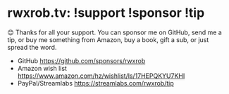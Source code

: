 # rwxrob.tv: !support !sponsor !tip

😊 Thanks for all your support. You can sponsor me on GitHub, send me a tip, or buy me something from Amazon, buy a book, gift a sub, or just spread the word.

* GitHub <https://github.com/sponsors/rwxrob>
* Amazon wish list <https://www.amazon.com/hz/wishlist/ls/17HEPQKYU7KHI>
* PayPal/Streamlabs <https://streamlabs.com/rwxrob/tip>
